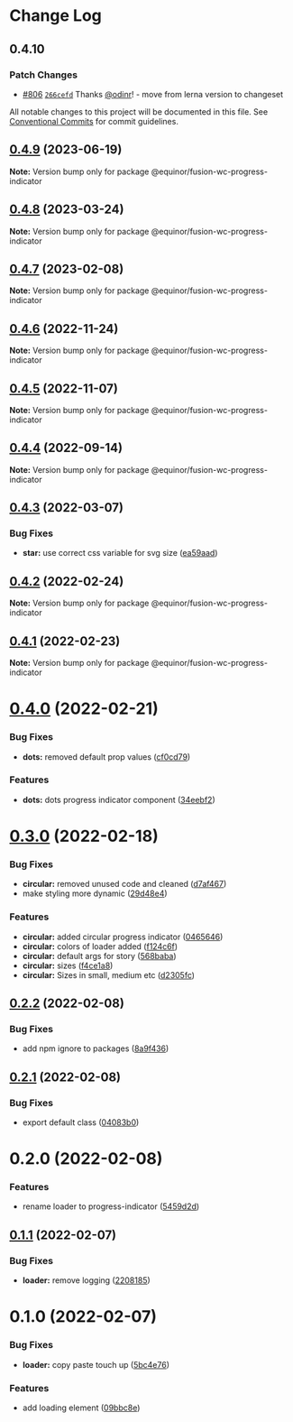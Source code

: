 # Change Log

## 0.4.10

### Patch Changes

- [#806](https://github.com/equinor/fusion-web-components/pull/806) [`266cefd`](https://github.com/equinor/fusion-web-components/commit/266cefd493f898f440ce93e92e79964bbd33be59) Thanks [@odinr](https://github.com/odinr)! - move from lerna version to changeset

All notable changes to this project will be documented in this file.
See [Conventional Commits](https://conventionalcommits.org) for commit guidelines.

## [0.4.9](https://github.com/equinor/fusion-web-components/compare/@equinor/fusion-wc-progress-indicator@0.4.8...@equinor/fusion-wc-progress-indicator@0.4.9) (2023-06-19)

**Note:** Version bump only for package @equinor/fusion-wc-progress-indicator

## [0.4.8](https://github.com/equinor/fusion-web-components/compare/@equinor/fusion-wc-progress-indicator@0.4.7...@equinor/fusion-wc-progress-indicator@0.4.8) (2023-03-24)

**Note:** Version bump only for package @equinor/fusion-wc-progress-indicator

## [0.4.7](https://github.com/equinor/fusion-web-components/compare/@equinor/fusion-wc-progress-indicator@0.4.6...@equinor/fusion-wc-progress-indicator@0.4.7) (2023-02-08)

**Note:** Version bump only for package @equinor/fusion-wc-progress-indicator

## [0.4.6](https://github.com/equinor/fusion-web-components/compare/@equinor/fusion-wc-progress-indicator@0.4.5...@equinor/fusion-wc-progress-indicator@0.4.6) (2022-11-24)

**Note:** Version bump only for package @equinor/fusion-wc-progress-indicator

## [0.4.5](https://github.com/equinor/fusion-web-components/compare/@equinor/fusion-wc-progress-indicator@0.4.4...@equinor/fusion-wc-progress-indicator@0.4.5) (2022-11-07)

**Note:** Version bump only for package @equinor/fusion-wc-progress-indicator

## [0.4.4](https://github.com/equinor/fusion-web-components/compare/@equinor/fusion-wc-progress-indicator@0.4.3...@equinor/fusion-wc-progress-indicator@0.4.4) (2022-09-14)

**Note:** Version bump only for package @equinor/fusion-wc-progress-indicator

## [0.4.3](https://github.com/equinor/fusion-web-components/compare/@equinor/fusion-wc-progress-indicator@0.4.2...@equinor/fusion-wc-progress-indicator@0.4.3) (2022-03-07)

### Bug Fixes

- **star:** use correct css variable for svg size ([ea59aad](https://github.com/equinor/fusion-web-components/commit/ea59aad0946fb980b9e8ee0081a2099d8d872f3b))

## [0.4.2](https://github.com/equinor/fusion-web-components/compare/@equinor/fusion-wc-progress-indicator@0.4.1...@equinor/fusion-wc-progress-indicator@0.4.2) (2022-02-24)

**Note:** Version bump only for package @equinor/fusion-wc-progress-indicator

## [0.4.1](https://github.com/equinor/fusion-web-components/compare/@equinor/fusion-wc-progress-indicator@0.4.0...@equinor/fusion-wc-progress-indicator@0.4.1) (2022-02-23)

**Note:** Version bump only for package @equinor/fusion-wc-progress-indicator

# [0.4.0](https://github.com/equinor/fusion-web-components/compare/@equinor/fusion-wc-progress-indicator@0.3.0...@equinor/fusion-wc-progress-indicator@0.4.0) (2022-02-21)

### Bug Fixes

- **dots:** removed default prop values ([cf0cd79](https://github.com/equinor/fusion-web-components/commit/cf0cd7954ad9e843608dd23991daac58c5dfb69a))

### Features

- **dots:** dots progress indicator component ([34eebf2](https://github.com/equinor/fusion-web-components/commit/34eebf2e1b2f0a2379b38037ff594dbf61280ecd))

# [0.3.0](https://github.com/equinor/fusion-web-components/compare/@equinor/fusion-wc-progress-indicator@0.2.2...@equinor/fusion-wc-progress-indicator@0.3.0) (2022-02-18)

### Bug Fixes

- **circular:** removed unused code and cleaned ([d7af467](https://github.com/equinor/fusion-web-components/commit/d7af46786e4fec0a1017ba2c55e1fc910f60eed7))
- make styling more dynamic ([29d48e4](https://github.com/equinor/fusion-web-components/commit/29d48e4bf41219111415f2da762baf67abb5707d))

### Features

- **circular:** added circular progress indicator ([0465646](https://github.com/equinor/fusion-web-components/commit/0465646c412429c7be42819fbcaaefb68548e9e1))
- **circular:** colors of loader added ([f124c6f](https://github.com/equinor/fusion-web-components/commit/f124c6fef580b5b026e47243c961dfb928cb93ff))
- **circular:** default args for story ([568baba](https://github.com/equinor/fusion-web-components/commit/568babac61959a342c95ff46c14a3b8f504eb7cd))
- **circular:** sizes ([f4ce1a8](https://github.com/equinor/fusion-web-components/commit/f4ce1a84f52f9d4990b1db64a14812b6c6532121))
- **circular:** Sizes in small, medium etc ([d2305fc](https://github.com/equinor/fusion-web-components/commit/d2305fc525c609c9947cfdcc01518c8b217e5a2d))

## [0.2.2](https://github.com/equinor/fusion-web-components/compare/@equinor/fusion-wc-progress-indicator@0.2.1...@equinor/fusion-wc-progress-indicator@0.2.2) (2022-02-08)

### Bug Fixes

- add npm ignore to packages ([8a9f436](https://github.com/equinor/fusion-web-components/commit/8a9f436f4d38c0fec431d9388ce3098853f8babc))

## [0.2.1](https://github.com/equinor/fusion-web-components/compare/@equinor/fusion-wc-progress-indicator@0.2.0...@equinor/fusion-wc-progress-indicator@0.2.1) (2022-02-08)

### Bug Fixes

- export default class ([04083b0](https://github.com/equinor/fusion-web-components/commit/04083b06c0475de2a9d7ef8cf8b0f50be8fe42d4))

# 0.2.0 (2022-02-08)

### Features

- rename loader to progress-indicator ([5459d2d](https://github.com/equinor/fusion-web-components/commit/5459d2d6f890447f7d741b17fcdd6604ff8c6ff5))

## [0.1.1](https://github.com/equinor/fusion-web-components/compare/@equinor/fusion-wc-loader@0.1.0...@equinor/fusion-wc-loader@0.1.1) (2022-02-07)

### Bug Fixes

- **loader:** remove logging ([2208185](https://github.com/equinor/fusion-web-components/commit/22081856e05d34cce57ee54963bd125cf7fa6a73))

# 0.1.0 (2022-02-07)

### Bug Fixes

- **loader:** copy paste touch up ([5bc4e76](https://github.com/equinor/fusion-web-components/commit/5bc4e76d1475b4e18bb84c4487ada806b3d3333b))

### Features

- add loading element ([09bbc8e](https://github.com/equinor/fusion-web-components/commit/09bbc8ead8a0b0d1573e78d1ff5f21d363aa5db7))

